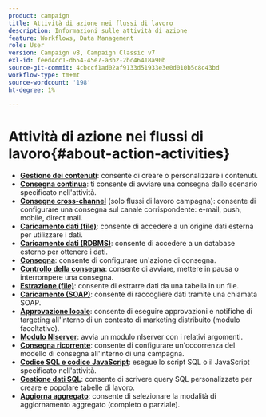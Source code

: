 ```yaml
---
product: campaign
title: Attività di azione nei flussi di lavoro
description: Informazioni sulle attività di azione
feature: Workflows, Data Management
role: User
version: Campaign v8, Campaign Classic v7
exl-id: feed4cc1-d654-45e7-a3b2-2bc46418a90b
source-git-commit: 4cbccf1ad02af9133d51933e3e0d010b5c8c43bd
workflow-type: tm+mt
source-wordcount: '198'
ht-degree: 1%

---
```


# Attività di azione nei flussi di lavoro{#about-action-activities}

* **[Gestione dei contenuti](content-management.md)**: consente di creare o personalizzare i contenuti.
* **[Consegna continua](continuous-delivery.md)**: ti consente di avviare una consegna dallo scenario specificato nell&#39;attività.
* **[Consegne cross-channel](cross-channel-deliveries.md)** (solo flussi di lavoro campagna): consente di configurare una consegna sul canale corrispondente: e-mail, push, mobile, direct mail.
* **[Caricamento dati (file)](data-loading-rdbms.md)**: consente di accedere a un&#39;origine dati esterna per utilizzare i dati.
* **[Caricamento dati (RDBMS)](data-loading-rdbms.md)**: consente di accedere a un database esterno per ottenere i dati.
* **[Consegna](delivery.md)**: consente di configurare un&#39;azione di consegna.
* **[Controllo della consegna](delivery-control.md)**: consente di avviare, mettere in pausa o interrompere una consegna.
* **[Estrazione (file)](extraction-file.md)**: consente di estrarre dati da una tabella in un file.
* **[Caricamento (SOAP)](loading-soap.md)**: consente di raccogliere dati tramite una chiamata SOAP.
* **[Approvazione locale](local-approval.md)**: consente di eseguire approvazioni e notifiche di targeting all&#39;interno di un contesto di marketing distribuito (modulo facoltativo).
* **[Modulo Nlserver](nlserver-module.md)**: avvia un modulo nlserver con i relativi argomenti.
* **[Consegna ricorrente](recurring-delivery.md)**: consente di configurare un&#39;occorrenza del modello di consegna all&#39;interno di una campagna.
* **[Codice SQL e codice JavaScript](sql-code-and-javascript-code.md)**: esegue lo script SQL o il JavaScript specificato nell&#39;attività.
* **[Gestione dati SQL](sql-data-management.md)**: consente di scrivere query SQL personalizzate per creare e popolare tabelle di lavoro.
* **[Aggiorna aggregato](update-aggregate.md)**: consente di selezionare la modalità di aggiornamento aggregato (completo o parziale).
